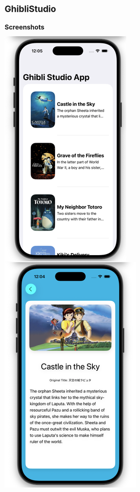 # GhibliStudio

## Screenshots
![Home Screen](Screenshots/GhibliMainScreen.png)
![Details Screen](Screenshots/GhibliDetailScreen.png)

